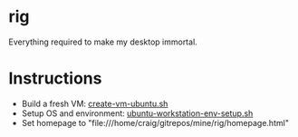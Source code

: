 # rig
Everything required to make my desktop immortal.

# Instructions
 - Build a fresh VM: [create-vm-ubuntu.sh](https://github.com/craigmayhew/rig/blob/master/create-vm-ubuntu.sh)
 - Setup OS and environment: [ubuntu-workstation-env-setup.sh](https://github.com/craigmayhew/rig/blob/master/ubuntu-workstation-env-setup.sh)
 - Set homepage to "file:///home/craig/gitrepos/mine/rig/homepage.html"

